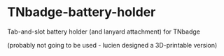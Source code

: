 # TNbadge-battery-holder

Tab-and-slot battery holder (and lanyard attachment) for TNbadge

(probably not going to be used - lucien designed a 3D-printable version)
